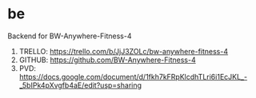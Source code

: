 # be
Backend for BW-Anywhere-Fitness-4

1. TRELLO: https://trello.com/b/JjJ3ZOLc/bw-anywhere-fitness-4
2. GITHUB: https://github.com/BW-Anywhere-Fitness-4
3. PVD: https://docs.google.com/document/d/1fkh7kFRpKlcdhTLri6i1EcJKL_-_5bIPk4pXvgfb4aE/edit?usp=sharing 
